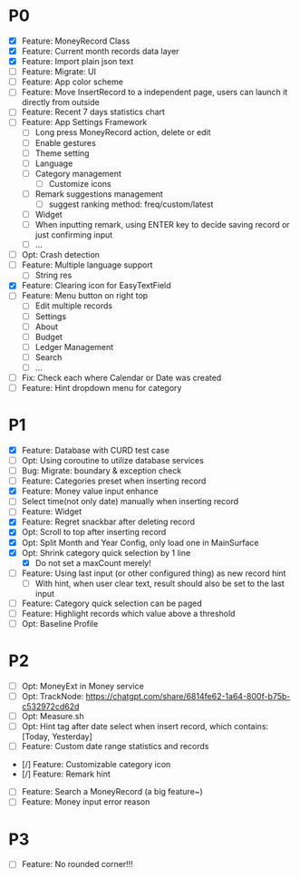 # P0

- [x] Feature: MoneyRecord Class
- [x] Feature: Current month records data layer
- [x] Feature: Import plain json text
- [ ] Feature: Migrate: UI
- [ ] Feature: App color scheme
- [ ] Feature: Move InsertRecord to a independent page, users can launch it directly from
  outside
- [ ] Feature: Recent 7 days statistics chart
- [ ] Feature: App Settings Framework
    - [ ] Long press MoneyRecord action, delete or edit
    - [ ] Enable gestures
    - [ ] Theme setting
    - [ ] Language
    - [ ] Category management
        - [ ] Customize icons
    - [ ] Remark suggestions management
        - [ ] suggest ranking method: freq/custom/latest
    - [ ] Widget
    - [ ] When inputting remark, using ENTER key to decide saving record or just confirming input
    - [ ] ...
- [ ] Opt: Crash detection
- [ ] Feature: Multiple language support
    - [ ] String res
- [x] Feature: Clearing icon for EasyTextField
- [ ] Feature: Menu button on right top
    - [ ] Edit multiple records
    - [ ] Settings
    - [ ] About
    - [ ] Budget
    - [ ] Ledger Management
    - [ ] Search
    - [ ] ...
- [ ] Fix: Check each where Calendar or Date was created
- [ ] Feature: Hint dropdown menu for category

# P1

- [x] Feature: Database with CURD test case
- [ ] Opt: Using coroutine to utilize database services
- [ ] Bug: Migrate: boundary & exception check
- [ ] Feature: Categories preset when inserting record
- [x] Feature: Money value input enhance
- [ ] Select time(not only date) manually when inserting record
- [ ] Feature: Widget
- [x] Feature: Regret snackbar after deleting record
- [x] Opt: Scroll to top after inserting record
- [x] Opt: Split Month and Year Config, only load one in MainSurface
- [x] Opt: Shrink category quick selection by 1 line
    - [x] Do not set a maxCount merely!
- [ ] Feature: Using last input (or other configured thing) as new record hint
    - [ ] With hint, when user clear text, result should also be set to the last input
- [ ] Feature: Category quick selection can be paged
- [ ] Feature: Highlight records which value above a threshold
- [ ] Opt: Baseline Profile

# P2

- [ ] Opt: MoneyExt in Money service
- [ ] Opt: TrackNode: https://chatgpt.com/share/6814fe62-1a64-800f-b75b-c532972cd62d
- [ ] Opt: Measure.sh
- [ ] Opt: Hint tag after date select when insert record, which contains: [Today, Yesterday]
- [ ] Feature: Custom date range statistics and records
- [/] Feature: Customizable category icon
- [/] Feature: Remark hint
- [ ] Feature: Search a MoneyRecord (a big feature~)
- [ ] Feature: Money input error reason

# P3

- [ ] Feature: No rounded corner!!!
